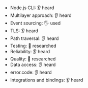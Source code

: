 - Node.js CLI: 👂 heard
- Multilayer approach: 👂 heard
- Event sourcing: 🖐 used
- TLS: 👂 heard
- Path traversal: 👂 heard
- Testing: 🔬 researched
- Reliability: 👂 heard
- Quality: 🔬 researched
- Data access: 👂 heard
- error.code: 👂 heard
- Integrations and bindings: 👂 heard
